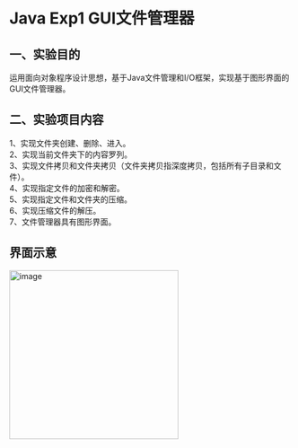 # Java Exp1 GUI文件管理器  
## 一、实验目的
运用面向对象程序设计思想，基于Java文件管理和I/O框架，实现基于图形界面的GUI文件管理器。

## 二、实验项目内容  
1、实现文件夹创建、删除、进入。  
2、实现当前文件夹下的内容罗列。  
3、实现文件拷贝和文件夹拷贝（文件夹拷贝指深度拷贝，包括所有子目录和文件）。  
4、实现指定文件的加密和解密。  
5、实现指定文件和文件夹的压缩。  
6、实现压缩文件的解压。  
7、文件管理器具有图形界面。

## 界面示意
<img width="301" alt="image" src="https://github.com/wzongyu/CQU_CS_Courses/assets/127292356/176d434e-2097-4830-aefa-dbbafac90493">



